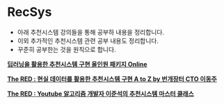 # RecSys

- 아래 추천시스템 강의들을 통해 공부하 내용을 정리합니다.
- 이외 추가적인 추천시스템 관련 공부 내용도 정리합니다.
- 꾸준히 공부한는 것을 원칙으로 합니다.

**[딥러닝을 활용한 추천시스템 구현 올인원 패키지 Online](https://fastcampus.co.kr/data_online_rs)**

**[The RED : 현실 데이터를 활용한 추천시스템 구현 A to Z by 번개장터 CTO 이동주](https://fastcampus.co.kr/data_red_ldj)**

**[The RED : Youtube 알고리즘 개발자 이준석의 추천시스템 마스터 클래스]()**